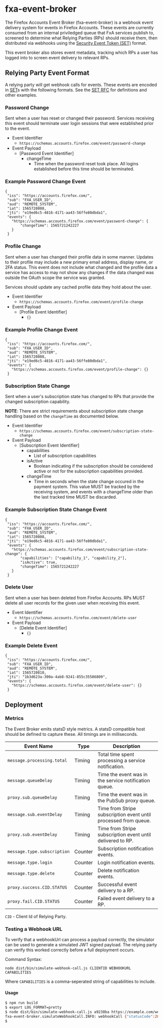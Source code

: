 # fxa-event-broker

The Firefox Accounts Event Broker (fxa-event-broker) is a webhook event delivery
system for events in Firefox Accounts. These events are currently consumed from an
internal priviledged queue that FxA services publish to, screened to determine what
Relying Parties (RPs) should receive them, then distributed via webhooks using the
[Security Event Token (SET)][set] format.

This event broker also stores event metadata, tracking which RPs a user has logged
into to screen event delivery to relevant RPs.

## Relying Party Event Format

A relying party will get webhook calls for events. These events are encoded in
[SET][set]s with the following formats. See the [SET RFC][set] for definitions and other
examples.

### Password Change

Sent when a user has reset or changed their password. Services receiving this event
should terminate user login sessions that were established prior to the event.

- Event Identifier
  - `https://schemas.accounts.firefox.com/event/password-change`
- Event Payload
  - [Password Event Identifier]
    - changeTime
      - Time when the password reset took place. All logins established before this
        time should be terminated.

### Example Password Change Event

    {
     "iss": "https://accounts.firefox.com/",
     "sub": "FXA_USER_ID",
     "aud": "REMOTE_SYSTEM",
     "iat": 1565720808,
     "jti": "e19ed6c5-4816-4171-aa43-56ffe80dbda1",
     "events": {
       "https://schemas.accounts.firefox.com/event/password-change": {
           "changeTime": 1565721242227
       }
     }

### Profile Change

Sent when a user has changed their profile data in some manner. Updates to their
profile may include a new primary email address, display name, or 2FA status. This
event does not include what changed and the profile data a service has access to
may not show any changes if the data changed was outside the OAuth scope the service
was granted.

Services should update any cached profile data they hold about the user.

- Event Identifier
  - `https://schemas.accounts.firefox.com/event/profile-change`
- Event Payload
  - [Profile Event Identifier]
    - `{}`

### Example Profile Change Event

    {
     "iss": "https://accounts.firefox.com/",
     "sub": "FXA_USER_ID",
     "aud": "REMOTE_SYSTEM",
     "iat": 1565720808,
     "jti": "e19ed6c5-4816-4171-aa43-56ffe80dbda1",
     "events": {
       "https://schemas.accounts.firefox.com/event/profile-change": {}
     }

### Subscription State Change

Sent when a user's subscription state has changed to RPs that provide the changed
subscription capability.

**NOTE**: There are strict requirements about subscription state change handling
based on the `changeTime` as documented below.

- Event Identifier
  - `https://schemas.accounts.firefox.com/event/subscription-state-change`
- Event Payload
  - [Subscription Event Identifier]
    - capabilities
      - List of subscription capabilities
    - isActive
      - Boolean indicating if the subscription should be considered active or not
        for the subscription capabilities provided.
    - changeTime
      - Time in seconds when the state change occured in the payment system.
        This value MUST be tracked by the receiving system, and events with a
        changeTime older than the last tracked time MUST be discarded.

### Example Subscription State Change Event

    {
     "iss": "https://accounts.firefox.com/",
     "sub": "FXA_USER_ID",
     "aud": "REMOTE_SYSTEM",
     "iat": 1565720808,
     "jti": "e19ed6c5-4816-4171-aa43-56ffe80dbda1",
     "events": {
       "https://schemas.accounts.firefox.com/event/subscription-state-change": {
           "capabilities": ["capability_1", "capability_2"],
           "isActive": true,
           "changeTime": 1565721242227
       }
     }

### Delete User

Sent when a user has been deleted from Firefox Accounts. RPs MUST delete all user
records for the given user when receiving this event.

- Event Identifier
  - `https://schemas.accounts.firefox.com/event/delete-user`
- Event Payload
  - [Delete Event Identifier]
    - `{}`

### Example Delete Event

    {
     "iss": "https://accounts.firefox.com/",
     "sub": "FXA_USER_ID",
     "aud": "REMOTE_SYSTEM",
     "iat": 1565720810,
     "jti": "1b3d623a-300a-4ab8-9241-855c35586809",
     "events": {
       "https://schemas.accounts.firefox.com/event/delete-user": {}
     }

## Deployment

### Metrics

The Event Broker emits statsD style metrics. A statsD compatible host should be
defined to capture these. All timings are in milliseconds.

| Event Name                  | Type    | Description                                                     |
| --------------------------- | ------- | --------------------------------------------------------------- |
| `message.processing.total`  | Timing  | Total time spent processing a service notification.             |
| `message.queueDelay`        | Timing  | Time the event was in the service notification queue.           |
| `proxy.sub.queueDelay`      | Timing  | Time the event was in the PubSub proxy queue.                   |
| `message.sub.eventDelay`    | Timing  | Time from Stripe subscription event until processed from queue. |
| `proxy.sub.eventDelay`      | Timing  | Time from Stripe subscription event until delivered to RP.      |
| `message.type.subscription` | Counter | Subscription notification events.                               |
| `message.type.login`        | Counter | Login notification events.                                      |
| `message.type.delete`       | Counter | Delete notification events.                                     |
| `proxy.success.CID.STATUS`  | Counter | Successful event delivery to a RP.                              |
| `proxy.fail.CID.STATUS`     | Counter | Failed event delivery to a RP.                                  |

`CID` - Client Id of Relying Party.

### Testing a Webhook URL

To verify that a webhookUrl can process a payload correctly, the simulator can
be used to generate a simulated JWT signed payload. The relying party can verify
this worked correctly before a full deployment occurs.

Command Syntax:

    node dist/bin/simulate-webhook-call.js CLIENTID WEBHOOKURL CAPABILITIES

Where `CAPABILITIES` is a comma-seperated string of capabilities to include.

#### Usage

```bash
$ npm run build
$ export LOG_FORMAT=pretty
$ node dist/bin/simulate-webhook-call.js a9238ba https://example.com/webhook capability_1
fxa-event-broker.simulateWebhookCall.INFO: webhookCall {"statusCode":200,"body":"ok\n"}
$
```

[set]: https://tools.ietf.org/html/rfc8417
